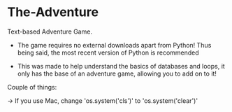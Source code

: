 # The-Adventure


Text-based Adventure Game. 

- The game requires no external downloads apart from Python! Thus being said, the most recent version of Python is recommended

- This was made to help understand the basics of databases and loops, it only has the base of an adventure game, allowing you to add on to it!




Couple of things:

-> If you use Mac, change 'os.system('cls')' to 'os.system('clear')'

